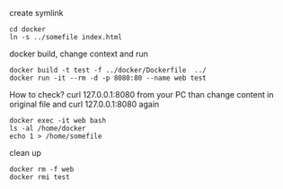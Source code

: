 create symlink

    cd docker
    ln -s ../somefile index.html

docker build, change context and run 

    docker build -t test -f ../docker/Dockerfile  ../ 
    docker run -it --rm -d -p 8080:80 --name web test


How to check?
curl 127.0.0.1:8080 from your PC than change content in original file and curl 127.0.0.1:8080 again

    docker exec -it web bash
    ls -al /home/docker
    echo 1 > /home/somefile
    
clean up

    docker rm -f web
    docker rmi test